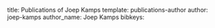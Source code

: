 title: Publications of Joep Kamps
template: publications-author
author: joep-kamps
author_name: Joep Kamps
bibkeys: 